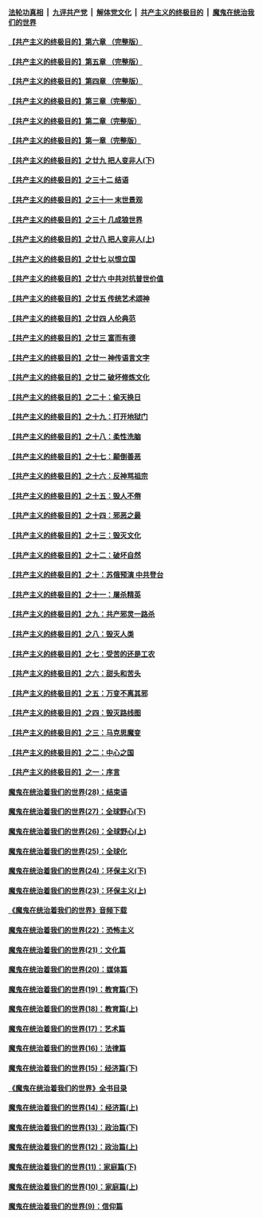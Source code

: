 ####  [法轮功真相](../../../../basic/blob/master/README.md?t=07030302) &nbsp;|&nbsp; [九评共产党](../../../../9ping.md/blob/master/README.md?t=07030302) &nbsp;|&nbsp; [解体党文化](../../../../jtdwh.md/blob/master/README.md?t=07030302)  &nbsp;|&nbsp; [共产主义的终极目的](../../../../gczydzjmd.md/blob/master/README.md?t=07030302) &nbsp;|&nbsp; [魔鬼在统治我们的世界](../../../../mgztzwmdsj.md/blob/master/README.md?t=07030302) 

#### [【共产主义的终极目的】第六章 （完整版）](../pages/nsc422/n11428913.md?t=07030302) 

#### [【共产主义的终极目的】第五章 （完整版）](../pages/nsc422/n11428912.md?t=07030302) 

#### [【共产主义的终极目的】第四章 （完整版）](../pages/nsc422/n11428907.md?t=07030302) 

#### [【共产主义的终极目的】第三章（完整版）](../pages/nsc422/n11428848.md?t=07030302) 

#### [【共产主义的终极目的】第二章（完整版）](../pages/nsc422/n11428831.md?t=07030302) 

#### [【共产主义的终极目的】第一章（完整版）](../pages/nsc422/n11417651.md?t=07030302) 

#### [【共产主义的终极目的】之廿九 把人变非人(下)](../pages/nsc422/n11344140.md?t=07030302) 

#### [【共产主义的终极目的】之三十二 结语](../pages/nsc422/n11360535.md?t=07030302) 

#### [【共产主义的终极目的】之三十一 末世景观](../pages/nsc422/n11351129.md?t=07030302) 

#### [【共产主义的终极目的】之三十 几成狼世界](../pages/nsc422/n11348280.md?t=07030302) 

#### [【共产主义的终极目的】之廿八 把人变非人(上)](../pages/nsc422/n11340492.md?t=07030302) 

#### [【共产主义的终极目的】之廿七 以恨立国](../pages/nsc422/n11336944.md?t=07030302) 

#### [【共产主义的终极目的】之廿六 中共对抗普世价值](../pages/nsc422/n11324785.md?t=07030302) 

#### [【共产主义的终极目的】之廿五 传统艺术颂神](../pages/nsc422/n11296396.md?t=07030302) 

#### [【共产主义的终极目的】之廿四 人伦典范](../pages/nsc422/n11296397.md?t=07030302) 

#### [【共产主义的终极目的】之廿三 富而有德](../pages/nsc422/n11283598.md?t=07030302) 

#### [【共产主义的终极目的】之廿一 神传语言文字](../pages/nsc422/n11263265.md?t=07030302) 

#### [【共产主义的终极目的】之廿二 破坏修炼文化](../pages/nsc422/n11245728.md?t=07030302) 

#### [【共产主义的终极目的】之二十：偷天换日](../pages/nsc422/n11238846.md?t=07030302) 

#### [【共产主义的终极目的】之十九：打开地狱门](../pages/nsc422/n11206376.md?t=07030302) 

#### [【共产主义的终极目的】之十八：柔性洗脑](../pages/nsc422/n11199994.md?t=07030302) 

#### [【共产主义的终极目的】之十七：颠倒善恶](../pages/nsc422/n11179782.md?t=07030302) 

#### [【共产主义的终极目的】之十六：反神骂祖宗](../pages/nsc422/n11166798.md?t=07030302) 

#### [【共产主义的终极目的】之十五：毁人不倦](../pages/nsc422/n11166792.md?t=07030302) 

#### [【共产主义的终极目的】之十四：邪恶之最](../pages/nsc422/n11150249.md?t=07030302) 

#### [【共产主义的终极目的】之十三：毁灭文化](../pages/nsc422/n11135227.md?t=07030302) 

#### [【共产主义的终极目的】之十二：破坏自然](../pages/nsc422/n11135214.md?t=07030302) 

#### [【共产主义的终极目的】之十：苏俄预演 中共登台](../pages/nsc422/n11118424.md?t=07030302) 

#### [【共产主义的终极目的】之十一：屠杀精英](../pages/nsc422/n11118442.md?t=07030302) 

#### [【共产主义的终极目的】之九：共产邪灵一路杀](../pages/nsc422/n11114139.md?t=07030302) 

#### [【共产主义的终极目的】之八：毁灭人类](../pages/nsc422/n11108503.md?t=07030302) 

#### [【共产主义的终极目的】之七：受苦的还是工农](../pages/nsc422/n11101809.md?t=07030302) 

#### [【共产主义的终极目的】之六：甜头和苦头](../pages/nsc422/n11096971.md?t=07030302) 

#### [【共产主义的终极目的】之五：万变不离其邪](../pages/nsc422/n11091285.md?t=07030302) 

#### [【共产主义的终极目的】之四：毁灭路线图](../pages/nsc422/n11086284.md?t=07030302) 

#### [【共产主义的终极目的】之三：马克思魔变](../pages/nsc422/n11061941.md?t=07030302) 

#### [【共产主义的终极目的】之二：中心之国](../pages/nsc422/n11047728.md?t=07030302) 

#### [【共产主义的终极目的】之一：序言](../pages/nsc422/n11086077.md?t=07030302) 

#### [魔鬼在统治着我们的世界(28)：结束语](../pages/nsc422/n10936246.md?t=07030302) 

#### [魔鬼在统治着我们的世界(27)：全球野心(下)](../pages/nsc422/n10928319.md?t=07030302) 

#### [魔鬼在统治着我们的世界(26)：全球野心(上)](../pages/nsc422/n10900318.md?t=07030302) 

#### [魔鬼在统治着我们的世界(25)：全球化](../pages/nsc422/n10788205.md?t=07030302) 

#### [魔鬼在统治着我们的世界(24)：环保主义(下)](../pages/nsc422/n10695307.md?t=07030302) 

#### [魔鬼在统治着我们的世界(23)：环保主义(上)](../pages/nsc422/n10688613.md?t=07030302) 

#### [《魔鬼在统治着我们的世界》音频下载](../pages/nsc422/n10635553.md?t=07030302) 

#### [魔鬼在统治着我们的世界(22)：恐怖主义](../pages/nsc422/n10614727.md?t=07030302) 

#### [魔鬼在统治着我们的世界(21)：文化篇](../pages/nsc422/n10597706.md?t=07030302) 

#### [魔鬼在统治着我们的世界(20)：媒体篇](../pages/nsc422/n10586579.md?t=07030302) 

#### [魔鬼在统治着我们的世界(19)：教育篇(下)](../pages/nsc422/n10564808.md?t=07030302) 

#### [魔鬼在统治着我们的世界(18)：教育篇(上)](../pages/nsc422/n10526970.md?t=07030302) 

#### [魔鬼在统治着我们的世界(17)：艺术篇](../pages/nsc422/n10499093.md?t=07030302) 

#### [魔鬼在统治着我们的世界(16)：法律篇](../pages/nsc422/n10485969.md?t=07030302) 

#### [魔鬼在统治着我们的世界(15)：经济篇(下)](../pages/nsc422/n10469975.md?t=07030302) 

#### [《魔鬼在统治着我们的世界》全书目录](../pages/nsc422/n10464261.md?t=07030302) 

#### [魔鬼在统治着我们的世界(14)：经济篇(上)](../pages/nsc422/n10457370.md?t=07030302) 

#### [魔鬼在统治着我们的世界(13)：政治篇(下)](../pages/nsc422/n10448270.md?t=07030302) 

#### [魔鬼在统治着我们的世界(12)：政治篇(上)](../pages/nsc422/n10444576.md?t=07030302) 

#### [魔鬼在统治着我们的世界(11)：家庭篇(下)](../pages/nsc422/n10440961.md?t=07030302) 

#### [魔鬼在统治着我们的世界(10)：家庭篇(上)](../pages/nsc422/n10435448.md?t=07030302) 

#### [魔鬼在统治着我们的世界(9)：信仰篇](../pages/nsc422/n10432159.md?t=07030302) 

